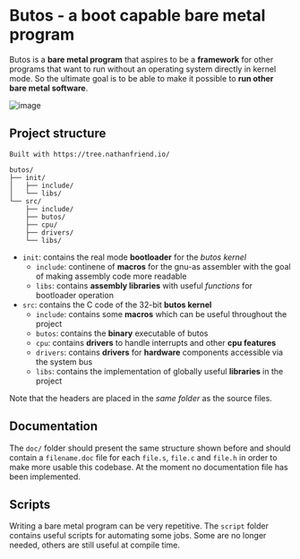 # Butos - a boot capable bare metal program 
Butos is a **bare metal program** that aspires to be a **framework** for other programs that want to run without an operating system directly in kernel mode. So the ultimate goal is to be able to make it possible to **run other bare metal software**.

![image](https://user-images.githubusercontent.com/71092108/207572261-ea34a7fa-5614-4771-9cf7-a62fa5e89594.png)

## Project structure

```
Built with https://tree.nathanfriend.io/

butos/
├── init/
│   ├── include/
│   └── libs/
└── src/
    ├── include/
    ├── butos/
    ├── cpu/
    ├── drivers/
    └── libs/
```

- `init`: contains the real mode **bootloader** for the *butos kernel*
    - `include`: continene of **macros** for the gnu-as assembler with the goal of making assembly code more readable
    - `libs`: contains **assembly libraries** with useful *functions* for bootloader operation
- `src`: contains the C code of the 32-bit **butos kernel**
    - `include`: contains some **macros** which can be useful throughout the project
    - `butos`: contains the **binary** executable of butos
    - `cpu`: contains **drivers** to handle interrupts and other **cpu features**
    - `drivers`: contains **drivers** for **hardware** components accessible via the system bus
    - `libs`: contains the implementation of globally useful **libraries** in the project

Note that the headers are placed in the *same folder* as the source files.

## Documentation
The `doc/` folder should present the same structure shown before and should contain a `filename.doc` file for each `file.s`, `file.c` and `file.h` in order to make more usable this codebase. At the moment no documentation file has been implemented.

## Scripts
Writing a bare metal program can be very repetitive. The `script` folder contains useful scripts for automating some jobs. Some are no longer needed, others are still useful at compile time.
